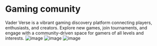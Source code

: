 # Gaming comunity
Vader Verse is a vibrant gaming discovery platform connecting players, enthusiasts, and creators. Explore new games, join tournaments, and engage with a community-driven space for gamers of all levels and interests.
![image](https://github.com/user-attachments/assets/50e6f7a4-cd79-439f-b6a5-02eff5f707b4)
![image](https://github.com/user-attachments/assets/9a33f975-2a4d-4f03-b9fd-ad13ddf0b5a4)
![image](https://github.com/user-attachments/assets/7e7eac77-e77b-44fa-a56b-166ba88a5e3f)
